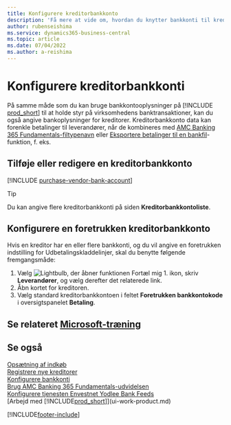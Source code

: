 ```yaml
---
title: Konfigurere kreditorbankkonto
description: 'Få mere at vide om, hvordan du knytter bankkonti til kreditorkort i Business central, herunder kontaktoplysninger, SWIFT-og IBAN-koder.'
author: rubenseishima
ms.service: dynamics365-business-central
ms.topic: article
ms.date: 07/04/2022
ms.author: a-reishima
---
```

# <a name="set-up-vendor-bank-accounts" />Konfigurere kreditorbankkonti

På samme måde som du kan bruge bankkontooplysninger på [!INCLUDE [prod_short](includes/prod_short.md)] til at holde styr på virksomhedens banktransaktioner, kan du også angive bankoplysninger for kreditorer. Kreditorbankkonto data kan forenkle betalinger til leverandører, når de kombineres med [AMC Banking 365 Fundamentals-filtypenavn](ui-extensions-amc-banking.md) eller [Eksportere betalinger til en bankfil](finance-make-payments-with-bank-data-conversion-service-or-sepa-credit-transfer.md)-funktion, f. eks.

## <a name="add-or-edit-a-vendor-bank-account" />Tilføje eller redigere en kreditorbankkonto

[!INCLUDE [purchase-vendor-bank-account](includes/purchase-vendor-bank-account.md)]

> [!TIP]
> Du kan angive flere kreditorbankkonti på siden **Kreditorbankkontoliste**.

## <a name="set-up-a-preferred-vendor-bank-account" />Konfigurere en foretrukken kreditorbankkonto

Hvis en kreditor har en eller flere bankkonti, og du vil angive en foretrukken indstilling for Udbetalingskladdelinjer, skal du benytte følgende fremgangsmåde:

1. Vælg ![Lightbulb, der åbner funktionen Fortæl mig 1.](media/ui-search/search_small.png "Fortæl mig, hvad du vil foretage dig") ikon, skriv **Leverandører**, og vælg derefter det relaterede link.
2. Åbn kortet for kreditoren.
3. Vælg standard kreditorbankkontoen i feltet **Foretrukken bankkontokode** i oversigtspanelet **Betaling**.

## <a name="see-related-microsoft-trainingtrainingmodulescash-management-dynamics-365-business-central" />Se relateret [Microsoft-træning](/training/modules/cash-management-dynamics-365-business-central/)

## <a name="see-also" />Se også

[Opsætning af indkøb](purchasing-setup-purchasing.md)  
[Registrere nye kreditorer](purchasing-how-register-new-vendors.md)  
[Konfigurere bankkonti](bank-how-setup-bank-accounts.md)  
[Brug AMC Banking 365 Fundamentals-udvidelsen](ui-extensions-amc-banking.md)  
[Konfigurere tjenesten Envestnet Yodlee Bank Feeds](bank-how-setup-bank-statement-service.md)  
[Arbejd med [!INCLUDE[prod_short](includes/prod_short.md)]](ui-work-product.md)

[!INCLUDE[footer-include](includes/footer-banner.md)]
